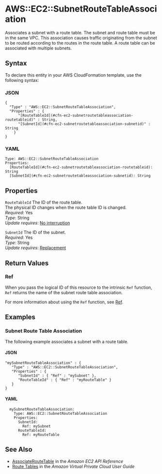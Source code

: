 # AWS::EC2::SubnetRouteTableAssociation<a name="aws-resource-ec2-subnet-route-table-assoc"></a>

Associates a subnet with a route table\. The subnet and route table must be in the same VPC\. This association causes traffic originating from the subnet to be routed according to the routes in the route table\. A route table can be associated with multiple subnets\.

## Syntax<a name="aws-resource-ec2-subnet-route-table-assoc-syntax"></a>

To declare this entity in your AWS CloudFormation template, use the following syntax:

### JSON<a name="aws-resource-ec2-subnet-route-table-assoc-syntax.json"></a>

```
{
  "Type" : "AWS::EC2::SubnetRouteTableAssociation",
  "Properties" : {
      "[RouteTableId](#cfn-ec2-subnetroutetableassociation-routetableid)" : String,
      "[SubnetId](#cfn-ec2-subnetroutetableassociation-subnetid)" : String
    }
}
```

### YAML<a name="aws-resource-ec2-subnet-route-table-assoc-syntax.yaml"></a>

```
Type: AWS::EC2::SubnetRouteTableAssociation
Properties: 
  [RouteTableId](#cfn-ec2-subnetroutetableassociation-routetableid): String
  [SubnetId](#cfn-ec2-subnetroutetableassociation-subnetid): String
```

## Properties<a name="aws-resource-ec2-subnet-route-table-assoc-properties"></a>

`RouteTableId`  <a name="cfn-ec2-subnetroutetableassociation-routetableid"></a>
The ID of the route table\.  
The physical ID changes when the route table ID is changed\.   
*Required*: Yes  
*Type*: String  
*Update requires*: [No interruption](https://docs.aws.amazon.com/AWSCloudFormation/latest/UserGuide/using-cfn-updating-stacks-update-behaviors.html#update-no-interrupt)

`SubnetId`  <a name="cfn-ec2-subnetroutetableassociation-subnetid"></a>
The ID of the subnet\.  
*Required*: Yes  
*Type*: String  
*Update requires*: [Replacement](https://docs.aws.amazon.com/AWSCloudFormation/latest/UserGuide/using-cfn-updating-stacks-update-behaviors.html#update-replacement)

## Return Values<a name="aws-resource-ec2-subnet-route-table-assoc-return-values"></a>

### Ref<a name="aws-resource-ec2-subnet-route-table-assoc-return-values-ref"></a>

When you pass the logical ID of this resource to the intrinsic `Ref` function, `Ref` returns the name of the subnet route table association\.

For more information about using the `Ref` function, see [Ref](https://docs.aws.amazon.com/AWSCloudFormation/latest/UserGuide/intrinsic-function-reference-ref.html)\.

## Examples<a name="aws-resource-ec2-subnet-route-table-assoc--examples"></a>

### Subnet Route Table Association<a name="aws-resource-ec2-subnet-route-table-assoc--examples--Subnet_Route_Table_Association"></a>

The following example associates a subnet with a route table\.

#### JSON<a name="aws-resource-ec2-subnet-route-table-assoc--examples--Subnet_Route_Table_Association--json"></a>

```
"mySubnetRouteTableAssociation" : {
   "Type" : "AWS::EC2::SubnetRouteTableAssociation",
   "Properties" : {
      "SubnetId" : { "Ref" : "mySubnet" },
      "RouteTableId" : { "Ref" : "myRouteTable" }
   }
}
```

#### YAML<a name="aws-resource-ec2-subnet-route-table-assoc--examples--Subnet_Route_Table_Association--yaml"></a>

```
  mySubnetRouteTableAssociation:
    Type: AWS::EC2::SubnetRouteTableAssociation
    Properties:
      SubnetId:
        Ref: mySubnet
      RouteTableId:
        Ref: myRouteTable
```

## See Also<a name="aws-resource-ec2-subnet-route-table-assoc--seealso"></a>
+  [AssociateRouteTable](https://docs.aws.amazon.com/AWSEC2/latest/APIReference/API_AssociateRouteTable.html) in the *Amazon EC2 API Reference*
+ [Route Tables](https://docs.aws.amazon.com/vpc/latest/userguide/VPC_Route_Tables.html) in the *Amazon Virtual Private Cloud User Guide*
